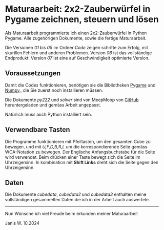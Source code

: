 # Maturaarbeit: 2x2-Zauberwürfel in Pygame zeichnen, steuern und lösen

Als Maturaarbeit programmierte ich einen 2x2-Zauberwürfel in Python Pygame. Alle zugehörigen Dokumente, sowie die fertige Maturaarbeit.

Die Versionen *01* bis *05* im Ordner *Code* zeigen schritte zum Erfolg, mit skurillen Fehlern und anderen Problemen. 
Version *06* ist das vollständige Endprodukt. Version *07* ist eine auf Geschwindigkeit optimierte Version.

## Voraussetzungen

Damit die Codes funktionieren, benötigen sie die Bibliotheken [Pygame](https://www.pygame.org/wiki/GettingStarted/ "Pygame Install Site") und [Numpy](https://numpy.org/install/ "Numpy Install Site")., die Sie zuerst noch installieren müssen.

Die Dokumente *py222* und *solver* sind von MeepMoop von [GitHub](https://github.com/MeepMoop/py222 "MeepMoop py222") heruntergeladen und gemäss Arbeit angepasst. 

Natürlich muss auch Python installiert sein.

## Verwendbare Tasten

Die Programme funktionieren mit Pfeiltasten, um den gesamten Cube zu bewegen, und mit *U,F,D,B,R,L* um die korrespondierende Seite gemäss WCA-Notation zu bewegen. Der Englische Anfangsbuchstabe für die Seite wird verwendet. Beim drücken einer Taste bewegt sich die Seite im Uhrzeigersinn. In kombination mit **Shift Links** dreht sich die Seite gegen den Uhrzeigersinn.

## Daten
Die Dokumente *cubedata*, *cubedata2* und *cubedata3* enthalten meine vollständigen gesammelten Daten die ich in der Arbeit auch auswertete.

***

Nun Wünsche ich viel Freude beim erkunden meiner Maturaarbeit

Janis W. 10.2024